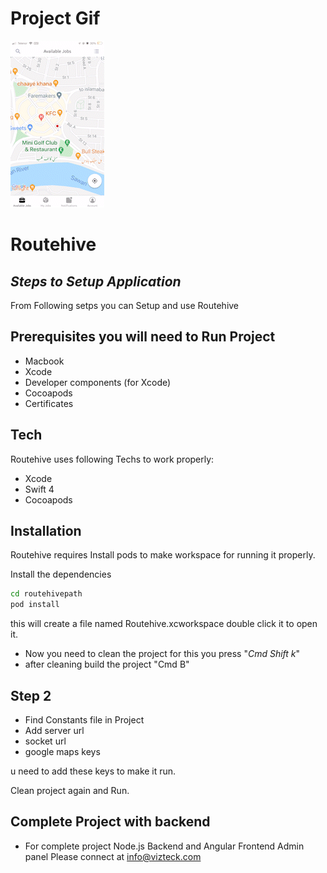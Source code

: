 # Project Gif

![myfile](https://github.com/VizteckSolutions/route-hive/blob/master/RPReplay_Final1642483727_AdobeCreativeCloudExpress.gif)

# Routehive
## _Steps to Setup Application_
From Following setps you can Setup and use Routehive 

## Prerequisites you will need to Run Project 
- Macbook
- Xcode 
- Developer components (for Xcode)
- Cocoapods 
- Certificates 

## Tech

Routehive uses following  Techs to work properly:

- Xcode
- Swift 4
- Cocoapods

## Installation

Routehive requires Install pods to make workspace for running it properly.

Install the dependencies 

```sh
cd routehivepath
pod install
```
this will create a file named Routehive.xcworkspace double click it to open it.
- Now you need to clean the project for this you press "_*Cmd Shift k*_"
- after cleaning build the project  "Cmd B"

## Step 2 

- Find Constants file in Project 
- Add server url 
- socket url 
- google maps keys

u need to add these keys to make it run.

Clean project again and Run. 


##  Complete Project with backend
- For complete project Node.js Backend and Angular Frontend Admin panel 
Please connect at info@vizteck.com
```





